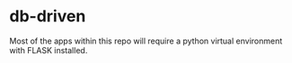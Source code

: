 # db-driven
Most of the apps within this repo will require a python virtual environment with FLASK installed.

